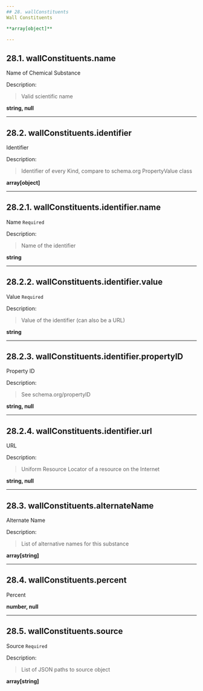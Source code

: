 ```yaml
---
## 28. wallConstituents
Wall Constituents  

**array[object]**

---
```

## 28.1. wallConstituents.name
Name of Chemical Substance  

Description:
> Valid scientific name  

**string, null**

---
## 28.2. wallConstituents.identifier
Identifier  

Description:
> Identifier of every Kind, compare to schema.org PropertyValue class  

**array[object]**

---
## 28.2.1. wallConstituents.identifier.name
Name  `Required`

Description:
> Name of the identifier  

**string**

---
## 28.2.2. wallConstituents.identifier.value
Value  `Required`

Description:
> Value of the identifier (can also be a URL)  

**string**

---
## 28.2.3. wallConstituents.identifier.propertyID
Property ID  

Description:
> See schema.org/propertyID  

**string, null**

---
## 28.2.4. wallConstituents.identifier.url
URL  

Description:
> Uniform Resource Locator of a resource on the Internet  

**string, null**

---
## 28.3. wallConstituents.alternateName
Alternate Name  

Description:
> List of alternative names for this substance  

**array[string]**

---
## 28.4. wallConstituents.percent
Percent  

**number, null**

---
## 28.5. wallConstituents.source
Source  `Required`

Description:
> List of JSON paths to source object  

**array[string]**

